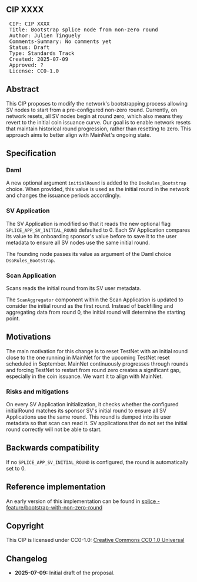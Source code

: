 ## CIP XXXX

<pre>
 CIP: CIP XXXX
 Title: Bootstrap splice node from non-zero round
 Author: Julien Tinguely
 Comments-Summary: No comments yet
 Status: Draft
 Type: Standards Track
 Created: 2025-07-09
 Approved: ?
 License: CC0-1.0
</pre>

## Abstract

This CIP proposes to modify the network's bootstrapping process allowing SV nodes to start from a pre-configured non-zero round. 
Currently, on network resets, all SV nodes begin at round zero, which also means they revert to the initial coin issuance curve. 
Our goal is to enable network resets that maintain historical round progression, rather than resetting to zero. 
This approach aims to better align with MainNet's ongoing state.

## Specification

### Daml

A new optional argument `initialRound` is added to the `DsoRules_Bootstrap` choice. 
When provided, this value is used as the initial round in the network and changes the issuance periods accordingly.

### SV Application

The SV Application is modified so that it reads the new optional flag `SPLICE_APP_SV_INITIAL_ROUND` defaulted to 0.
Each SV Application compares its value to its onboarding sponsor's value before to save it to the user metadata to ensure
all SV nodes use the same initial round.

The founding node passes its value as argument of the Daml choice `DsoRules_Bootstrap`. 

### Scan Application

Scans reads the initial round from its SV user metadata.

The `ScanAggregator` component within the Scan Application is updated to consider the initial round as the first round.
Instead of backfilling and aggregating data from round 0, the initial round will determine the starting point.

## Motivations

The main motivation for this change is to reset TestNet with an initial round close to the one running in MainNet for the upcoming TestNet reset scheduled in September.
MainNet continuously progresses through rounds and forcing TestNet to restart from round zero creates a significant gap, especially in the coin issuance.
We want it to align with MainNet.

### Risks and mitigations

On every SV Application initialization, it checks whether the configured initialRound matches its sponsor SV's initial round
to ensure all SV Applications use the same round. This round is dumped into its user metadata so that scan can read it.
SV applications that do not set the initial round correctly will not be able to start.

## Backwards compatibility

If no `SPLICE_APP_SV_INITIAL_ROUND` is configured, the round is automatically set to 0.

## Reference implementation

An early version of this implementation can be found in [splice - feature/bootstrap-with-non-zero-round](https://github.com/hyperledger-labs/splice/tree/feature/bootstrap-with-non-zero-round)

## Copyright

This CIP is licensed under CC0-1.0: [Creative Commons CC0 1.0 Universal](https://creativecommons.org/publicdomain/zero/1.0/)

## Changelog

* **2025-07-09:** Initial draft of the proposal.
